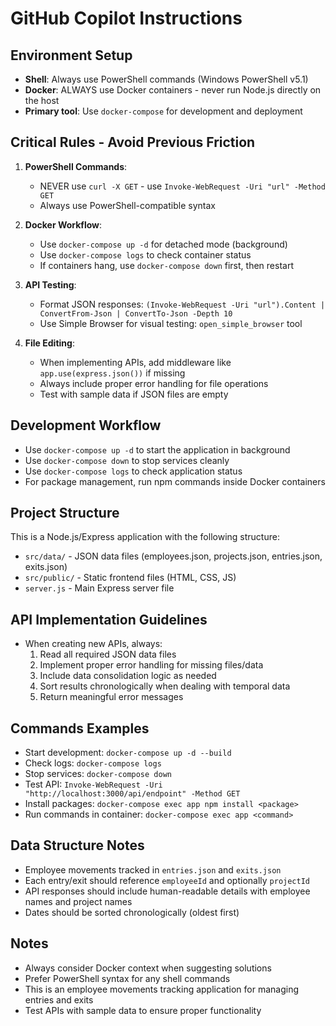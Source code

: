 # GitHub Copilot Instructions

## Environment Setup
- **Shell**: Always use PowerShell commands (Windows PowerShell v5.1)
- **Docker**: ALWAYS use Docker containers - never run Node.js directly on the host
- **Primary tool**: Use `docker-compose` for development and deployment

## Critical Rules - Avoid Previous Friction
1. **PowerShell Commands**: 
   - NEVER use `curl -X GET` - use `Invoke-WebRequest -Uri "url" -Method GET`
   - Always use PowerShell-compatible syntax
   
2. **Docker Workflow**:
   - Use `docker-compose up -d` for detached mode (background)
   - Use `docker-compose logs` to check container status
   - If containers hang, use `docker-compose down` first, then restart
   
3. **API Testing**:
   - Format JSON responses: `(Invoke-WebRequest -Uri "url").Content | ConvertFrom-Json | ConvertTo-Json -Depth 10`
   - Use Simple Browser for visual testing: `open_simple_browser` tool
   
4. **File Editing**:
   - When implementing APIs, add middleware like `app.use(express.json())` if missing
   - Always include proper error handling for file operations
   - Test with sample data if JSON files are empty

## Development Workflow
- Use `docker-compose up -d` to start the application in background
- Use `docker-compose down` to stop services cleanly
- Use `docker-compose logs` to check application status
- For package management, run npm commands inside Docker containers

## Project Structure
This is a Node.js/Express application with the following structure:
- `src/data/` - JSON data files (employees.json, projects.json, entries.json, exits.json)
- `src/public/` - Static frontend files (HTML, CSS, JS)
- `server.js` - Main Express server file

## API Implementation Guidelines
- When creating new APIs, always:
  1. Read all required JSON data files
  2. Implement proper error handling for missing files/data
  3. Include data consolidation logic as needed
  4. Sort results chronologically when dealing with temporal data
  5. Return meaningful error messages

## Commands Examples
- Start development: `docker-compose up -d --build`
- Check logs: `docker-compose logs`
- Stop services: `docker-compose down`
- Test API: `Invoke-WebRequest -Uri "http://localhost:3000/api/endpoint" -Method GET`
- Install packages: `docker-compose exec app npm install <package>`
- Run commands in container: `docker-compose exec app <command>`

## Data Structure Notes
- Employee movements tracked in `entries.json` and `exits.json`
- Each entry/exit should reference `employeeId` and optionally `projectId`
- API responses should include human-readable details with employee names and project names
- Dates should be sorted chronologically (oldest first)

## Notes
- Always consider Docker context when suggesting solutions
- Prefer PowerShell syntax for any shell commands
- This is an employee movements tracking application for managing entries and exits
- Test APIs with sample data to ensure proper functionality
